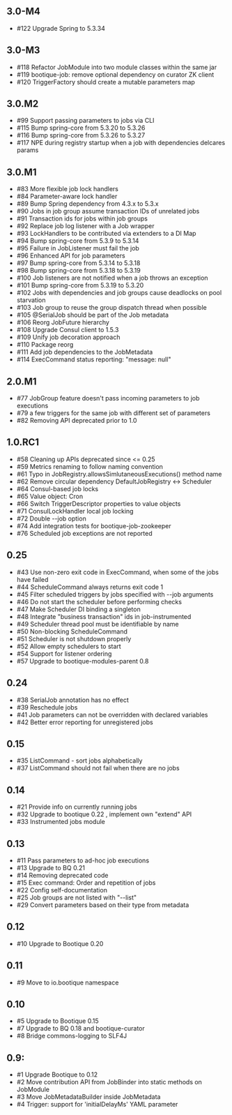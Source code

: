 ## 3.0-M4

* #122 Upgrade Spring to 5.3.34

## 3.0-M3

* #118 Refactor JobModule into two module classes within the same jar
* #119 bootique-job: remove optional dependency on curator ZK client
* #120 TriggerFactory should create a mutable parameters map

## 3.0.M2

* #99 Support passing parameters to jobs via CLI
* #115 Bump spring-core from 5.3.20 to 5.3.26
* #116 Bump spring-core from 5.3.26 to 5.3.27
* #117 NPE during registry startup when a job with dependencies delcares params

## 3.0.M1

* #83 More flexible job lock handlers
* #84 Parameter-aware lock handler
* #89 Bump Spring dependency from 4.3.x to 5.3.x
* #90 Jobs in job group assume transaction IDs of unrelated jobs
* #91 Transaction ids for jobs within job groups
* #92 Replace job log listener with a Job wrapper
* #93 LockHandlers to be contributed via extenders to a DI Map
* #94 Bump spring-core from 5.3.9 to 5.3.14
* #95 Failure in JobListener must fail the job
* #96 Enhanced API for job parameters
* #97 Bump spring-core from 5.3.14 to 5.3.18
* #98 Bump spring-core from 5.3.18 to 5.3.19
* #100 Job listeners are not notified when a job throws an exception
* #101 Bump spring-core from 5.3.19 to 5.3.20
* #102 Jobs with dependencies and job groups cause deadlocks on pool starvation
* #103 Job group to reuse the group dispatch thread when possible
* #105 @SerialJob should be part of the Job metadata
* #106 Reorg JobFuture hierarchy
* #108 Upgrade Consul client to 1.5.3
* #109 Unify job decoration approach
* #110 Package reorg
* #111 Add job dependencies to the JobMetadata
* #114 ExecCommand status reporting: "message: null"

## 2.0.M1

* #77 JobGroup feature doesn't pass incoming parameters to job executions 
* #79 a few triggers for the same job with different set of parameters 
* #82 Removing API deprecated prior to 1.0

## 1.0.RC1

* #58 Cleaning up APIs deprecated since <= 0.25
* #59 Metrics renaming to follow naming convention
* #61 Typo in JobRegistry.allowsSimlutaneousExecutions() method name 
* #62 Remove circular dependency DefaultJobRegistry <-> Scheduler
* #64 Consul-based job locks
* #65 Value object: Cron
* #66 Switch TriggerDescriptor properties to value objects
* #71 ConsulLockHandler local job locking
* #72 Double --job option
* #74 Add integration tests for bootique-job-zookeeper
* #76 Scheduled job exceptions are not reported 

## 0.25

* #43 Use non-zero exit code in ExecCommand, when some of the jobs have failed
* #44 ScheduleCommand always returns exit code 1
* #45 Filter scheduled triggers by jobs specified with --job arguments
* #46 Do not start the scheduler before performing checks
* #47 Make Scheduler DI binding a singleton
* #48 Integrate "business transaction" ids in job-instrumented
* #49 Scheduler thread pool must be identifiable by name
* #50 Non-blocking ScheduleCommand
* #51 Scheduler is not shutdown properly
* #52 Allow empty schedulers to start
* #54 Support for listener ordering
* #57 Upgrade to bootique-modules-parent 0.8

## 0.24

* #38 SerialJob annotation has no effect
* #39 Reschedule jobs
* #41 Job parameters can not be overridden with declared variables
* #42 Better error reporting for unregistered jobs

## 0.15

* #35 ListCommand - sort jobs alphabetically 
* #37 ListCommand should not fail when there are no jobs

## 0.14

* #21 Provide info on currently running jobs
* #32 Upgrade to bootique 0.22 , implement own "extend" API
* #33 Instrumented jobs module

## 0.13

* #11 Pass parameters to ad-hoc job executions
* #13 Upgrade to BQ 0.21
* #14 Removing deprecated code
* #15 Exec command: Order and repetition of jobs
* #22 Config self-documentation
* #25 Job groups are not listed with "--list"
* #29 Convert parameters based on their type from metadata

## 0.12

* #10 Upgrade to Bootique 0.20

## 0.11

* #9 Move to io.bootique namespace

## 0.10

* #5 Upgrade to Bootique 0.15
* #7 Upgrade to BQ 0.18 and bootique-curator
* #8 Bridge commons-logging to SLF4J

## 0.9:

* #1 Upgrade Bootique to 0.12
* #2 Move contribution API from JobBinder into static methods on JobModule
* #3 Move JobMetadataBuilder inside JobMetadata
* #4 Trigger: support for 'initialDelayMs' YAML parameter
